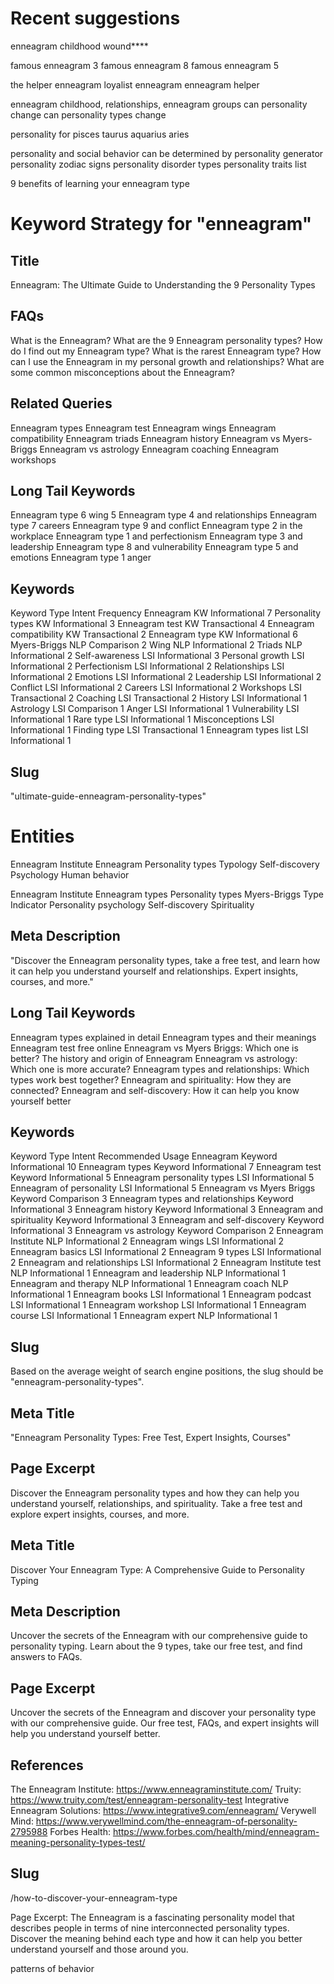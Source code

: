 # Recent suggestions

enneagram childhood wound\*\*\*\*

famous enneagram 3
famous enneagram 8
famous enneagram 5

the helper enneagram
loyalist enneagram
enneagram helper

enneagram childhood,
relationships,
enneagram groups
can personality change
can personality types change

personality for pisces taurus aquarius aries

personality and social behavior can be determined by
personality generator
personality zodiac signs
personality disorder types
personality traits list

9 benefits of learning your enneagram type

# Keyword Strategy for "enneagram"

## Title

Enneagram: The Ultimate Guide to Understanding the 9 Personality Types

## FAQs

What is the Enneagram?
What are the 9 Enneagram personality types?
How do I find out my Enneagram type?
What is the rarest Enneagram type?
How can I use the Enneagram in my personal growth and relationships?
What are some common misconceptions about the Enneagram?

## Related Queries

Enneagram types
Enneagram test
Enneagram wings
Enneagram compatibility
Enneagram triads
Enneagram history
Enneagram vs Myers-Briggs
Enneagram vs astrology
Enneagram coaching
Enneagram workshops

## Long Tail Keywords

Enneagram type 6 wing 5
Enneagram type 4 and relationships
Enneagram type 7 careers
Enneagram type 9 and conflict
Enneagram type 2 in the workplace
Enneagram type 1 and perfectionism
Enneagram type 3 and leadership
Enneagram type 8 and vulnerability
Enneagram type 5 and emotions
Enneagram type 1 anger

## Keywords

Keyword Type Intent Frequency
Enneagram KW Informational 7
Personality types KW Informational 3
Enneagram test KW Transactional 4
Enneagram compatibility KW Transactional 2
Enneagram type KW Informational 6
Myers-Briggs NLP Comparison 2
Wing NLP Informational 2
Triads NLP Informational 2
Self-awareness LSI Informational 3
Personal growth LSI Informational 2
Perfectionism LSI Informational 2
Relationships LSI Informational 2
Emotions LSI Informational 2
Leadership LSI Informational 2
Conflict LSI Informational 2
Careers LSI Informational 2
Workshops LSI Transactional 2
Coaching LSI Transactional 2
History LSI Informational 1
Astrology LSI Comparison 1
Anger LSI Informational 1
Vulnerability LSI Informational 1
Rare type LSI Informational 1
Misconceptions LSI Informational 1
Finding type LSI Transactional 1
Enneagram types list LSI Informational 1

## Slug

"ultimate-guide-enneagram-personality-types"

# Entities

Enneagram Institute
Enneagram
Personality types
Typology
Self-discovery
Psychology
Human behavior

Enneagram Institute
Enneagram types
Personality types
Myers-Briggs Type Indicator
Personality psychology
Self-discovery
Spirituality

## Meta Description

"Discover the Enneagram personality types, take a free test, and learn how it can help you understand yourself and relationships. Expert insights, courses, and more."

## Long Tail Keywords

Enneagram types explained in detail
Enneagram types and their meanings
Enneagram test free online
Enneagram vs Myers Briggs: Which one is better?
The history and origin of Enneagram
Enneagram vs astrology: Which one is more accurate?
Enneagram types and relationships: Which types work best together?
Enneagram and spirituality: How they are connected?
Enneagram and self-discovery: How it can help you know yourself better

## Keywords

Keyword Type Intent Recommended Usage
Enneagram Keyword Informational 10
Enneagram types Keyword Informational 7
Enneagram test Keyword Informational 5
Enneagram personality types LSI Informational 5
Enneagram of personality LSI Informational 5
Enneagram vs Myers Briggs Keyword Comparison 3
Enneagram types and relationships Keyword Informational 3
Enneagram history Keyword Informational 3
Enneagram and spirituality Keyword Informational 3
Enneagram and self-discovery Keyword Informational 3
Enneagram vs astrology Keyword Comparison 2
Enneagram Institute NLP Informational 2
Enneagram wings LSI Informational 2
Enneagram basics LSI Informational 2
Enneagram 9 types LSI Informational 2
Enneagram and relationships LSI Informational 2
Enneagram Institute test NLP Informational 1
Enneagram and leadership NLP Informational 1
Enneagram and therapy NLP Informational 1
Enneagram coach NLP Informational 1
Enneagram books LSI Informational 1
Enneagram podcast LSI Informational 1
Enneagram workshop LSI Informational 1
Enneagram course LSI Informational 1
Enneagram expert NLP Informational 1

## Slug

Based on the average weight of search engine positions, the slug should be "enneagram-personality-types".

## Meta Title

"Enneagram Personality Types: Free Test, Expert Insights, Courses"

## Page Excerpt

Discover the Enneagram personality types and how they can help you understand yourself, relationships, and spirituality. Take a free test and explore expert insights, courses, and more.

## Meta Title

Discover Your Enneagram Type: A Comprehensive Guide to Personality Typing

## Meta Description

Uncover the secrets of the Enneagram with our comprehensive guide to personality typing. Learn about the 9 types, take our free test, and find answers to FAQs.

## Page Excerpt

Uncover the secrets of the Enneagram and discover your personality type with our comprehensive guide. Our free test, FAQs, and expert insights will help you understand yourself better.

## References

The Enneagram Institute: <https://www.enneagraminstitute.com/>
Truity: <https://www.truity.com/test/enneagram-personality-test>
Integrative Enneagram Solutions: <https://www.integrative9.com/enneagram/>
Verywell Mind: <https://www.verywellmind.com/the-enneagram-of-personality-2795988>
Forbes Health: <https://www.forbes.com/health/mind/enneagram-meaning-personality-types-test/>

## Slug

/how-to-discover-your-enneagram-type

Page Excerpt:
The Enneagram is a fascinating personality model that describes people in terms of nine interconnected personality types. Discover the meaning behind each type and how it can help you better understand yourself and those around you.

patterns of behavior
